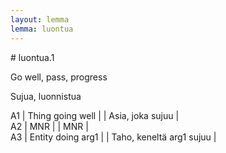 ```yaml
---
layout: lemma
lemma: luontua
---
```


<div class="sense">
# <span class="sensename">luontua.1</span>

<span class="description">Go well, pass, progress</span>

<span class="description">Sujua, luonnistua</span>

A1 | Thing going well |   | Asia, joka sujuu |  
A2 | MNR |   | MNR |  
A3 | Entity doing arg1 |   | Taho, keneltä arg1 sujuu |  

</div>

